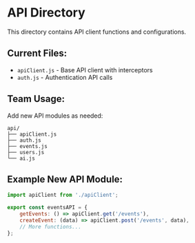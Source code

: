 # API Directory

This directory contains API client functions and configurations.

## Current Files:
- `apiClient.js` - Base API client with interceptors
- `auth.js` - Authentication API calls

## Team Usage:
Add new API modules as needed:
```
api/
├── apiClient.js
├── auth.js
├── events.js
├── users.js
└── ai.js
```

## Example New API Module:
```javascript
import apiClient from './apiClient';

export const eventsAPI = {
    getEvents: () => apiClient.get('/events'),
    createEvent: (data) => apiClient.post('/events', data),
    // More functions...
};
```